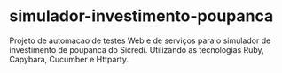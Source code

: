 # simulador-investimento-poupanca
Projeto de automacao de testes Web e de serviços para o simulador de investimento de poupanca do Sicredi. Utilizando as tecnologias Ruby, Capybara, Cucumber e Httparty.
